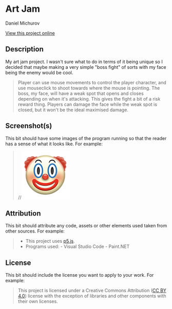 # Art Jam

Daniel Michurov

[View this project online](URL_FOR_THE_RUNNING_PROJECT)

## Description

My art jam project. I wasn't sure what to do in terms of it being unique so I decided that maybe making a very simple "boss fight" of sorts with my face being the enemy would be cool. 

> Player can use mouse movements to control the player character, and use mouseclick to shoot towards where the mouse is pointing.
> The boss, my face, will have a weak spot that opens and closes depending on when it's attacking. This gives the fight a bit of a risk reward thing. Players can damage the face while the weak spot is closed, but it won't be the ideal maximised damage.

## Screenshot(s)

This bit should have some images of the program running so that the reader has a sense of what it looks like. For example:

> //![Image of a clown face](./assets/images/clown.png)

## Attribution

This bit should attribute any code, assets or other elements used taken from other sources. For example:

> - This project uses [p5.js](https://p5js.org).
> - Programs used:
        - Visual Studio Code
        - Paint.NET

## License

This bit should include the license you want to apply to your work. For example:

> This project is licensed under a Creative Commons Attribution ([CC BY 4.0](https://creativecommons.org/licenses/by/4.0/deed.en)) license with the exception of libraries and other components with their own licenses.
